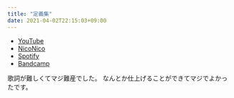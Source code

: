 ```yaml
---
title: "定義集"
date: 2021-04-02T22:15:03+09:00
---
```


- [YouTube](https://www.youtube.com/watch?fypi_FQ22rs)
- [NicoNico](https://nico.ms/sm38525797)
- [Spotify](https://open.spotify.com/track/2C8AlTquiZEWveVWgAs89m)
- [Bandcamp](https://mikirihasshap.bandcamp.com/track/--186)

歌詞が難しくてマジ難産でした。 なんとか仕上げることができてマジでよかったです。